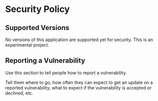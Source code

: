 # Security Policy

## Supported Versions

No versions of this application are supported yet for security. This is an experimental project.

## Reporting a Vulnerability

Use this section to tell people how to report a vulnerability.

Tell them where to go, how often they can expect to get an update on a
reported vulnerability, what to expect if the vulnerability is accepted or
declined, etc.
